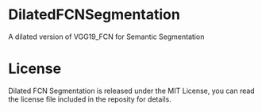 # DilatedFCNSegmentation
A dilated version of VGG19_FCN for Semantic Segmentation
# License
Dilated FCN Segmentation is released under the MIT License, you can read the license file included in the reposity for details.
